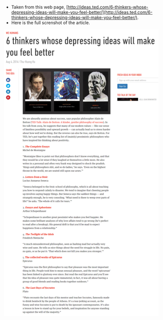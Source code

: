 * Taken from this web page, [http://ideas.ted.com/6-thinkers-whose-depressing-ideas-will-make-you-feel-better/](http://ideas.ted.com/6-thinkers-whose-depressing-ideas-will-make-you-feel-better/).
* Here is the full screnshot of the article.

![./20161031-0004-cet-6-thinkers-whose-depressing-ideas-will-make-you-feel-better-1.png](./20161031-0004-cet-6-thinkers-whose-depressing-ideas-will-make-you-feel-better-1.png)